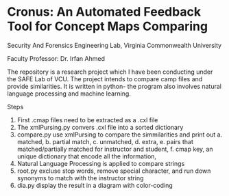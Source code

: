 # Cronus: An Automated Feedback Tool for Concept Maps Comparing
Security And Forensics Engineering Lab, Virginia Commonwealth University

Faculty Professor: Dr. Irfan Ahmed

The repository is a research project which I have been conducting under the SAFE Lab of VCU. The project intends to compare camp files and provide similarities. It is written in python- the program also involves natural language processing and machine learning.

Steps

1. First .cmap files need to be extracted as a .cxl file
2. The xmlPursing.py convers .cxl file into a sorted dictionary
3. compare.py use xmlPursing to compare the simmilarities and print out a. matched, b. partial match, c. unmatched, d. extra, e. pairs that matched/partially matched for instructor and student, f. cmap key, an unique dictionary that encode all the information,
4. Natural Language Processing is applied to compare strings
5. root.py excluse stop words, remove special character, and run down synonyms to match with the instructor string
6. dia.py display the result in a diagram with color-coding
